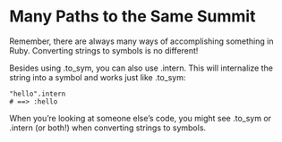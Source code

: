 # Many Paths to the Same Summit

Remember, there are always many ways of accomplishing something in Ruby. Converting strings to symbols is no different!

Besides using .to_sym, you can also use .intern. This will internalize the string into a symbol and works just like .to_sym:

    "hello".intern
    # ==> :hello

When you’re looking at someone else’s code, you might see .to_sym or .intern (or both!) when converting strings to symbols.
